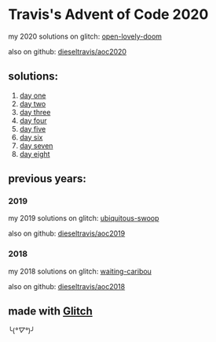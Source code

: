 # Travis's Advent of Code 2020

my 2020 solutions on glitch: [open-lovely-doom](https://open-lovely-doom.glitch.me/)

also on github: [dieseltravis/aoc2020](https://github.com/dieseltravis/aoc2020)

## solutions:

1. [day one](https://open-lovely-doom.glitch.me/day01)
2. [day two](https://open-lovely-doom.glitch.me/day02)
3. [day three](https://open-lovely-doom.glitch.me/day03)
4. [day four](https://open-lovely-doom.glitch.me/day04)
5. [day five](https://open-lovely-doom.glitch.me/day05)
6. [day six](https://open-lovely-doom.glitch.me/day06)
7. [day seven](https://open-lovely-doom.glitch.me/day07)
8. [day eight](https://open-lovely-doom.glitch.me/day08)

## previous years:

### 2019

my 2019 solutions on glitch: [ubiquitous-swoop](https://ubiquitous-swoop.glitch.me/)

also on github: [dieseltravis/aoc2019](https://github.com/dieseltravis/aoc2019)

### 2018

my 2018 solutions on glitch: [waiting-caribou](https://waiting-caribou.glitch.me/)

also on github: [dieseltravis/aoc2018](https://github.com/dieseltravis/aoc2018)

## made with [Glitch](https://glitch.com/)

╰(*°▽°*)╯
